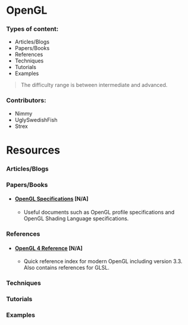 # OpenGL

### Types of content:
- Articles/Blogs
- Papers/Books
- References
- Techniques
- Tutorials
- Examples

> The difficulty range is between intermediate and advanced.

### Contributors:
- Nimmy
- UglySwedishFish
- Strex

# Resources



### Articles/Blogs





### Papers/Books
- #### [OpenGL Specifications](https://www.khronos.org/registry/OpenGL/index_gl.php) [N/A]
	- Useful documents such as OpenGL profile specifications and OpenGL Shading Language specifications. 



### References
- #### [OpenGL 4 Reference](https://www.khronos.org/registry/OpenGL-Refpages/gl4//) [N/A]
	- Quick reference index for modern OpenGL including version 3.3. Also contains references for GLSL.



### Techniques





### Tutorials





### Examples
